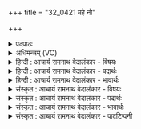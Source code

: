 +++
title = "32_0421 महे नो"

+++
<details><summary>पदपाठः</summary>

म꣣हे꣢। नः꣣। अद्य꣢। अ꣣। द्य꣢। बो꣣धय। उ꣡षः꣢꣯। रा꣣ये꣢। दि꣣वि꣡त्म꣢ती। य꣡था꣢꣯। चि꣣त्। नः। अ꣡बो꣢꣯धयः। स꣣त्य꣡श्र꣢वसि। स꣣त्य꣢। श्र꣣वसि। वाय्ये꣢। सु꣡जा꣢꣯ते। सु। जा꣣ते। अ꣡श्व꣢꣯सूनृते। अ꣡श्व꣢꣯। सू꣣नृते। ४२१।
</details>

<details><summary>अधिमन्त्रम् (VC)</summary>

- उषाः
- सत्यश्रवा आत्रेयः
- पङ्क्तिः
- पञ्चमः
- ऐन्द्रं काण्डम्
</details>

<details><summary>हिन्दी : आचार्य रामनाथ वेदालंकार - विषयः</summary>

अगले मन्त्र का उषा देवता है। इसमें उषा से बोध प्रदान करने की प्रार्थना की गयी है।
</details>

<details><summary>हिन्दी : आचार्य रामनाथ वेदालंकार - पदार्थः</summary>

पदार्थान्वय -  हे (उषः) प्राकृतिक उषा के समान मेरे आत्मलोक में उदित होती हुई अध्यात्मप्रभा ! (दिवित्मती) विवेकख्याति को प्रदीप्त करनेवाले गुणों से युक्त तू (नः) हमें (अद्य) आज (महे राये) योगसिद्धिरूप महान् ऐश्वर्य के लिए (बोधय) बोध प्रदान कर, (यथा) जैसे हे (सुजाते) शुभ जन्मवाली, (अश्वसूनृते) व्यापक प्रिय दिव्य वाणीवाली उषा ! तू (सत्यश्रवसि) सत्य यशवाले (वाय्ये) विस्तार योग्य जीवन में, हमें (अबोधयः) बोध प्रदान करती रही है ॥३॥
</details>

<details><summary>हिन्दी : आचार्य रामनाथ वेदालंकार - भावार्थः</summary>

भावार्थ -  जैसे प्रभातदीप्ति रूप उषा सबको निद्रा से जगाती है, वैसे ही आध्यात्मिक उषा हमें जागृति और प्रबोध प्रदान करे ॥३॥
</details>

<details><summary>संस्कृत : आचार्य रामनाथ वेदालंकार - विषयः</summary>

अथोषा देवता। सा बोधनाय प्रार्थ्यते।
</details>

<details><summary>संस्कृत : आचार्य रामनाथ वेदालंकार - पदार्थः</summary>

पदार्थान्वय -  हे (उषः) प्रभातदीप्तिरिव ममात्मलोके समुदीयमाने अध्यात्मप्रभे ! (दिवित्मती२) विवेकख्यातिप्रदीपकगुणैर्युक्ता त्वम्। दिव् पूर्वात् इन्धी दीप्तौ धातोः क्विपि सम्पन्नात् ‘दिवित्’ प्रातिपदिकात् मतुपि स्त्रियां रूपम्। (नः) अस्मान् (अद्य) अस्मिन् दिने (महे राये) योगसिद्धिरूपाय महते ऐश्वर्याय (बोधय) बोधं प्रयच्छ, (यथा) येन प्रकारेण, इतः पूर्वं त्वम्, हे (सुजाते) शोभनजन्मवति, (अश्वसूनृते३) अश्वा व्याप्तिमती सूनृता प्रिया दिव्या वाग् यस्याः तादृशि उषः ! (सत्यश्रवसि) सत्ययशसि। श्रवः श्रवणीयं यशः। निरु० ११।९। सत्यं श्रवो यस्यास्तादृशि। बहुव्रीहौ पूर्वपदप्रकृतिस्वरः। (वाय्ये४) सन्ताननीये विस्तारणीये अस्माकं जीवने। वेञ् तन्तुसन्ताने धातोर्ण्यति रूपम्। (नः) अस्मान् (अबोधयः) बोधं प्रायच्छः ॥ सुजाते इत्यस्यामन्त्रितत्वेऽपि पादादित्वान्निघाताभावः। तस्य चाविद्यमानवत्त्वे पदात्परत्वाभावात् अश्वसूनृते इत्यपि न निहन्यते, किन्तु तत्र षाष्ठेनाद्युदात्तत्वमेव ॥३॥५
</details>

<details><summary>संस्कृत : आचार्य रामनाथ वेदालंकार - भावार्थः</summary>

भावार्थ -  यथा प्रभातदीप्तिरूपा उषाः सर्वान् शयनाज्जागरयति तथैवाध्यात्मिक्युषा अस्मान् जागरयेत् प्रबोधयेच्च ॥३॥
</details>

<details><summary>संस्कृत : आचार्य रामनाथ वेदालंकार - पादटिप्पनी</summary>

टिप्पनी -   १. ऋ० ५।७९।१, साम० १७४०। २. (दिवित्मता) दिवं प्रकाशम् इन्धते यैः प्रशस्तैः स्वगुणैः तद्वता इति ऋ० १।२६।२ भाष्ये द०। ३. अश्वा महती सूनृता वाग् यस्यास्तत्सम्बुद्धौ। अश्व इति महन्नाम (निघं० ३।६) इति ऋ० ५।७९।१ भाष्ये द०। अश्वां आशुकारिणी सूनृता वाक् यस्याः सा अश्वसूनृता—इति भ०। ४. (वाय्ये) तन्तुसदृशे सन्ताननीये विस्तारणीये सन्ततिरूपे इति तत्रैव ऋग्भाष्ये द०। सत्यश्रवसि ऋषौ विद्यमानान्, तस्य मम वश्यानित्यर्थः, वाय्ये वयस्य अपत्ये च विद्यमानान् यथा अबोधयः तथा अस्मान् अद्य बोधय। त्वमाविथ नर्यं तुर्वशं यदुं त्वं तुवीर्ति वय्यं शतक्रतो, ऋ० १।५४।६ इत्यादिषु वय्यश्च श्रूयते—इति भ०। वाय्ये वयपुत्रे सत्यश्रवसि मयि अनुगृहाणेत्यर्थः—इति सा०। ५. ऋग्भाष्ये दयानन्दर्षिर्ऋचमिमां स्त्री कीदृशी भवेदिति विषये व्याख्यातवान्। तथा च तदीयो भावार्थः—‘यथा प्रातर्वेला दिनं जनयित्वा सर्वाञ्जागरयति तथैव विदुषी स्त्री स्वसन्तानानविद्यानिद्रात उत्थाप्य विद्यां बोधयति’ इति।
</details>